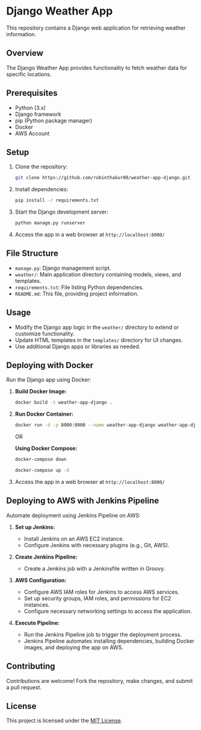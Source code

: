 # Django Weather App

This repository contains a Django web application for retrieving weather information.

## Overview

The Django Weather App provides functionality to fetch weather data for specific locations.

## Prerequisites

- Python (3.x)
- Django framework
- pip (Python package manager)
- Docker
- AWS Account

## Setup

1. Clone the repository:

    ```bash
    git clone https://github.com/robinthakur00/weather-app-django.git
    ```

2. Install dependencies:

    ```bash
    pip install -r requirements.txt
    ```

3. Start the Django development server:

    ```bash
    python manage.py runserver
    ```

4. Access the app in a web browser at `http://localhost:8000/`

## File Structure

- `manage.py`: Django management script.
- `weather/`: Main application directory containing models, views, and templates.
- `requirements.txt`: File listing Python dependencies.
- `README.md`: This file, providing project information.

## Usage

- Modify the Django app logic in the `weather/` directory to extend or customize functionality.
- Update HTML templates in the `templates/` directory for UI changes.
- Use additional Django apps or libraries as needed.

## Deploying with Docker

Run the Django app using Docker:

1. **Build Docker Image:**
    ```bash
    docker build -t weather-app-django .
    ```

2. **Run Docker Container:**
    ```bash
    docker run -d -p 8000:8000 --name weather-app-django weather-app-django:latest
    ```

    OR

    **Using Docker Compose:**
    ```bash
    docker-compose down 
    ```
     ```bash
    docker-compose up -d 
    ```
    
3. Access the app in a web browser at `http://localhost:8000/`

## Deploying to AWS with Jenkins Pipeline

Automate deployment using Jenkins Pipeline on AWS:

1. **Set up Jenkins:**
    - Install Jenkins on an AWS EC2 instance.
    - Configure Jenkins with necessary plugins (e.g., Git, AWS).

2. **Create Jenkins Pipeline:**
    - Create a Jenkins job with a Jenkinsfile written in Groovy.

3. **AWS Configuration:**
    - Configure AWS IAM roles for Jenkins to access AWS services.
    - Set up security groups, IAM roles, and permissions for EC2 instances.
    - Configure necessary networking settings to access the application.

4. **Execute Pipeline:**
    - Run the Jenkins Pipeline job to trigger the deployment process.
    - Jenkins Pipeline automates installing dependencies, building Docker images, and deploying the app on AWS.

## Contributing

Contributions are welcome! Fork the repository, make changes, and submit a pull request.

## License

This project is licensed under the [MIT License](LICENSE).

